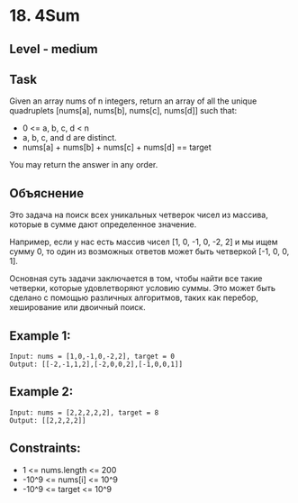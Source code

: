 # 18. 4Sum


## Level - medium


## Task
Given an array nums of n integers, return an array of all the unique quadruplets [nums[a], nums[b], nums[c], nums[d]] such that:
- 0 <= a, b, c, d < n
- a, b, c, and d are distinct.
- nums[a] + nums[b] + nums[c] + nums[d] == target

You may return the answer in any order.


## Объяснение
Это задача на поиск всех уникальных четверок чисел из массива, которые в сумме дают определенное значение.

Например, если у нас есть массив чисел [1, 0, -1, 0, -2, 2] и мы ищем сумму 0, то один из возможных ответов может быть четверкой [-1, 0, 0, 1].

Основная суть задачи заключается в том, чтобы найти все такие четверки, которые удовлетворяют условию суммы. 
Это может быть сделано с помощью различных алгоритмов, таких как перебор, хеширование или двоичный поиск.


## Example 1:
````
Input: nums = [1,0,-1,0,-2,2], target = 0
Output: [[-2,-1,1,2],[-2,0,0,2],[-1,0,0,1]]
````


## Example 2:
````
Input: nums = [2,2,2,2,2], target = 8
Output: [[2,2,2,2]]
````


## Constraints:
- 1 <= nums.length <= 200
- -10^9 <= nums[i] <= 10^9
- -10^9 <= target <= 10^9